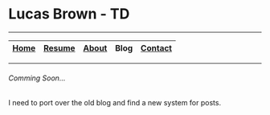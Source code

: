 # Lucas Brown - TD

---

| [Home](index.md) | [Resume](resume.md) | [About](about.md) | Blog | [Contact](contact.md) |
| ---------------- | ------------------- | ----------------- | ---- | --------------------- |

---

###### Comming Soon...

I need to port over the old blog and find a new system for posts.
